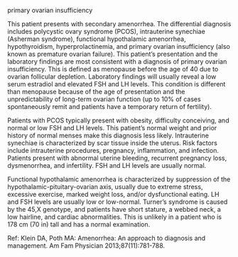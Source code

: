 primary ovarian insufficiency

This patient presents with secondary amenorrhea. The differential diagnosis includes polycystic ovary syndrome (PCOS), intrauterine synechiae (Asherman syndrome), functional hypothalamic amenorrhea, hypothyroidism, hyperprolactinemia, and primary ovarian insufficiency (also known as premature ovarian failure). This patient’s presentation and the laboratory findings are most consistent with a diagnosis of primary ovarian insufficiency. This is defined as menopause before the age of 40 due to ovarian follicular depletion. Laboratory findings will usually reveal a low serum estradiol and elevated FSH and LH levels. This condition is different than menopause because of the age of presentation and the unpredictability of long-term ovarian function (up to 10% of cases spontaneously remit and patients have a temporary return of fertility).

Patients with PCOS typically present with obesity, difficulty conceiving, and normal or low FSH and LH levels. This patient’s normal weight and prior history of normal menses make this diagnosis less likely. Intrauterine synechiae is characterized by scar tissue inside the uterus. Risk factors include intrauterine procedures, pregnancy, inflammation, and infection. Patients present with abnormal uterine bleeding, recurrent pregnancy loss, dysmenorrhea, and infertility. FSH and LH levels are usually normal.

Functional hypothalamic amenorrhea is characterized by suppression of the hypothalamic-pituitary-ovarian axis, usually due to extreme stress, excessive exercise, marked weight loss, and/or dysfunctional eating. LH and FSH levels are usually low or low-normal. Turner’s syndrome is caused by the 45,X genotype, and patients have short stature, a webbed neck, a low hairline, and cardiac abnormalities. This is unlikely in a patient who is 178 cm (70 in) tall and has a normal examination.

Ref: Klein DA, Poth MA: Amenorrhea: An approach to diagnosis and management. Am Fam Physician 2013;87(11):781-788.
